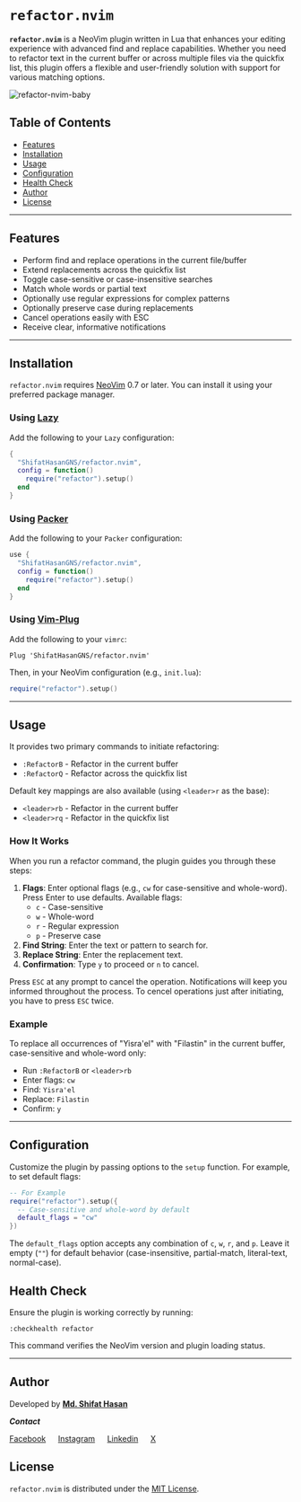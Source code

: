 # `refactor.nvim`

**`refactor.nvim`** is a NeoVim plugin written in Lua that enhances your editing experience with advanced find and replace capabilities. Whether you need to refactor text in the current buffer or across multiple files via the quickfix list, this plugin offers a flexible and user-friendly solution with support for various matching options.

![refactor-nvim-baby](./image/refactor-nvim-baby.png)

## Table of Contents

- [Features](#features)
- [Installation](#installation)
- [Usage](#usage)
- [Configuration](#configuration)
- [Health Check](#health-check)
- [Author](#author)
- [License](#license)

---

## Features

- Perform find and replace operations in the current file/buffer
- Extend replacements across the quickfix list
- Toggle case-sensitive or case-insensitive searches
- Match whole words or partial text
- Optionally use regular expressions for complex patterns
- Optionally preserve case during replacements
- Cancel operations easily with ESC
- Receive clear, informative notifications

---

## Installation

`refactor.nvim` requires [NeoVim](https://neovim.io/) 0.7 or later. You can install it using your preferred package manager.

### Using [Lazy](https://github.com/folke/lazy.nvim)

Add the following to your `Lazy` configuration:

```lua
{
  "ShifatHasanGNS/refactor.nvim",
  config = function()
    require("refactor").setup()
  end
}
```

### Using [Packer](https://github.com/wbthomason/packer.nvim)

Add the following to your `Packer` configuration:

```lua
use {
  "ShifatHasanGNS/refactor.nvim",
  config = function()
    require("refactor").setup()
  end
}
```

### Using [Vim-Plug](https://github.com/junegunn/vim-plug)

Add the following to your `vimrc`:

```viml
Plug 'ShifatHasanGNS/refactor.nvim'
```

Then, in your NeoVim configuration (e.g., `init.lua`):

```lua
require("refactor").setup()
```

---

## Usage

It provides two primary commands to initiate refactoring:

- `:RefactorB` - Refactor in the current buffer
- `:RefactorQ` - Refactor across the quickfix list

Default key mappings are also available (using `<leader>r` as the base):

- `<leader>rb` - Refactor in the current buffer
- `<leader>rq` - Refactor in the quickfix list

### How It Works

When you run a refactor command, the plugin guides you through these steps:

1. **Flags**: Enter optional flags (e.g., `cw` for case-sensitive and whole-word). Press Enter to use defaults. Available flags:
   - `c` - Case-sensitive
   - `w` - Whole-word
   - `r` - Regular expression
   - `p` - Preserve case
2. **Find String**: Enter the text or pattern to search for.
3. **Replace String**: Enter the replacement text.
4. **Confirmation**: Type `y` to proceed or `n` to cancel.

Press `ESC` at any prompt to cancel the operation. Notifications will keep you informed throughout the process. To cencel operations just after initiating, you have to press `ESC` twice.

### Example

To replace all occurrences of "Yisra'el" with "Filastin" in the current buffer, case-sensitive and whole-word only:

- Run `:RefactorB` or `<leader>rb`
- Enter flags: `cw`
- Find: `Yisra'el`
- Replace: `Filastin`
- Confirm: `y`

---

## Configuration

Customize the plugin by passing options to the `setup` function. For example, to set default flags:

```lua
-- For Example
require("refactor").setup({
  -- Case-sensitive and whole-word by default
  default_flags = "cw"
})
```

The `default_flags` option accepts any combination of `c`, `w`, `r`, and `p`. Leave it empty (`""`) for default behavior (case-insensitive, partial-match, literal-text, normal-case).

## Health Check

Ensure the plugin is working correctly by running:

```
:checkhealth refactor
```

This command verifies the NeoVim version and plugin loading status.

---

## Author

Developed by [**Md. Shifat Hasan**](https://github.com/ShifatHasanGNS)

_**Contact**_

[Facebook](https://www.facebook.com/ShifatHasanGNS/)
&emsp;
[Instagram](https://www.instagram.com/ShifatHasanGNS/)
&emsp;
[Linkedin](https://www.linkedin.com/in/md-shifat-hasan-8179402b4/)
&emsp;
[X](https://x.com/ShifatHasanGNS)

## License

`refactor.nvim` is distributed under the [MIT License](./LICENSE).
